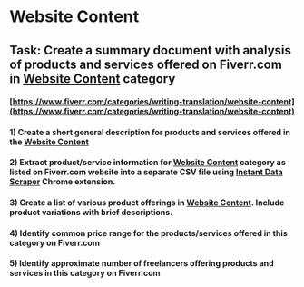 # Website Content
## Task: Create a summary document with analysis of products and services offered on Fiverr.com in [Website Content](https://www.fiverr.com/categories/writing-translation/website-content) category
#### [https://www.fiverr.com/categories/writing-translation/website-content](https://www.fiverr.com/categories/writing-translation/website-content)
#### 1) Create a short general description for products and services offered in the [Website Content](https://www.fiverr.com/categories/writing-translation/website-content)
#### 2) Extract product/service information for [Website Content](https://www.fiverr.com/categories/writing-translation/website-content) category as listed on Fiverr.com website into a separate CSV file using [Instant Data Scraper](https://chrome.google.com/webstore/detail/instant-data-scraper/ofaokhiedipichpaobibbnahnkdoiiah) Chrome extension.
#### 3) Create a list of various product offerings in [Website Content](https://www.fiverr.com/categories/writing-translation/website-content). Include product variations with brief descriptions.
#### 4) Identify common price range for the products/services offered in this category on Fiverr.com
#### 5) Identify approximate number of freelancers offering products and services in this category on Fiverr.com
